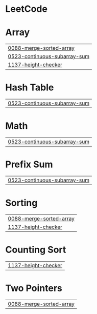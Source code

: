 # LeetCode


# Array
|  |
| ------- |
| [0088-merge-sorted-array](https://github.com/EN2U/LeetCode/tree/master/0088-merge-sorted-array) |
| [0523-continuous-subarray-sum](https://github.com/EN2U/LeetCode/tree/master/0523-continuous-subarray-sum) |
| [1137-height-checker](https://github.com/EN2U/LeetCode/tree/master/1137-height-checker) |
# Hash Table
|  |
| ------- |
| [0523-continuous-subarray-sum](https://github.com/EN2U/LeetCode/tree/master/0523-continuous-subarray-sum) |
# Math
|  |
| ------- |
| [0523-continuous-subarray-sum](https://github.com/EN2U/LeetCode/tree/master/0523-continuous-subarray-sum) |
# Prefix Sum
|  |
| ------- |
| [0523-continuous-subarray-sum](https://github.com/EN2U/LeetCode/tree/master/0523-continuous-subarray-sum) |
# Sorting
|  |
| ------- |
| [0088-merge-sorted-array](https://github.com/EN2U/LeetCode/tree/master/0088-merge-sorted-array) |
| [1137-height-checker](https://github.com/EN2U/LeetCode/tree/master/1137-height-checker) |
# Counting Sort
|  |
| ------- |
| [1137-height-checker](https://github.com/EN2U/LeetCode/tree/master/1137-height-checker) |
# Two Pointers
|  |
| ------- |
| [0088-merge-sorted-array](https://github.com/EN2U/LeetCode/tree/master/0088-merge-sorted-array) |